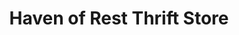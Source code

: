 ---
title: "Haven of Rest Thrift Store"
url: /williamston/haven-of-rest-thrift-store/
shop: charity
---